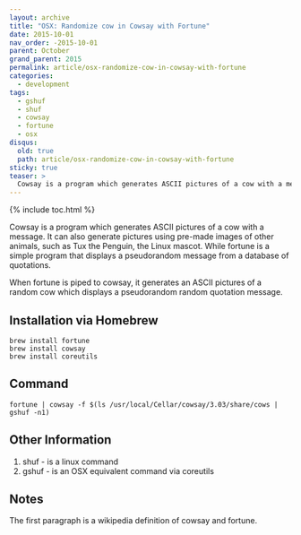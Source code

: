 ```yaml
---
layout: archive
title: "OSX: Randomize cow in Cowsay with Fortune"
date: 2015-10-01
nav_order: -2015-10-01
parent: October
grand_parent: 2015
permalink: article/osx-randomize-cow-in-cowsay-with-fortune
categories:
  - development
tags:
  - gshuf
  - shuf
  - cowsay
  - fortune
  - osx
disqus:
  old: true
  path: article/osx-randomize-cow-in-cowsay-with-fortune
sticky: true
teaser: >
  Cowsay is a program which generates ASCII pictures of a cow with a message. It can also generate pictures using pre-made images of other animals, such as Tux the Penguin, the Linux mascot. While fortune is a simple program that displays a pseudorandom message from a database of quotations.
---
```


{% include toc.html %}

Cowsay is a program which generates ASCII pictures of a cow with a message. It can also generate pictures using pre-made images of other animals, such as Tux the Penguin, the Linux mascot.  While fortune is a simple program that displays a pseudorandom message from a database of quotations.

When fortune is piped to cowsay, it generates an ASCII pictures of a random cow which displays a pseudorandom random quotation message.

## Installation via Homebrew

~~~
brew install fortune
brew install cowsay
brew install coreutils
~~~

## Command

~~~
fortune | cowsay -f $(ls /usr/local/Cellar/cowsay/3.03/share/cows | gshuf -n1)
~~~

## Other Information

1.  shuf - is a linux command
2.  gshuf - is an OSX equivalent command via coreutils

## Notes

The first paragraph is a wikipedia definition of cowsay and fortune.
